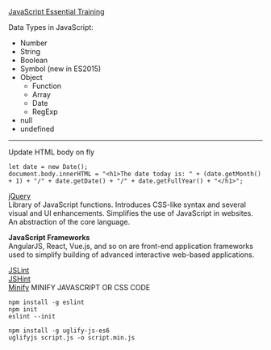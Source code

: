 
[JavaScript Essential Training](https://www.linkedin.com/learning/javascript-essential-training-3)

Data Types in JavaScript:  
* Number
* String
* Boolean
* Symbol (new in ES2015)
* Object
    * Function
    * Array
    * Date
    * RegExp
* null
* undefined

---
Update HTML body on fly
```
let date = new Date();
document.body.innerHTML = "<h1>The date today is: " + (date.getMonth() + 1) + "/" + date.getDate() + "/" + date.getFullYear() + "</h1>";
```

[jQuery](https://jquery.com/)  
Library of JavaScript functions. 
Introduces CSS-like syntax and several visual and UI enhancements.
Simplifies the use of JavaScript in websites.
An abstraction of the core language.  

**JavaScript Frameworks**  
AngularJS, React, Vue.js, and so on are front-end application frameworks used to simplify building of advanced 
interactive web-based applications.

[JSLint](https://jslint.com/)  
[JSHint](https://jshint.com/)  
[Minify](https://www.minifier.org/) MINIFY JAVASCRIPT OR CSS CODE

```
npm install -g eslint
npm init
eslint --init

npm install -g uglify-js-es6
uglifyjs script.js -o script.min.js
```
